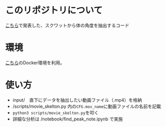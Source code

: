 # このリポジトリについて
[こちら](https://speakerdeck.com/cpptake/jia-kong-nokonpe-sukuwatutohuomupan-bie-konpenojie-fa)で発表した、スクワットから体の角度を抽出するコード  

# 環境
[こちら](https://speakerdeck.com/cpptake/jia-kong-nokonpe-sukuwatutohuomupan-bie-konpenojie-fa)のDocker環境を利用。

# 使い方
- input/　直下にデータを抽出したい動画ファイル（.mp4）を格納  
- /scripts/movie_skelton.py 内の`CFG.mov_name`に動画ファイルの名前を記載
- `python3 scripts/movie_skelton.py`を叩く
- 詳細な分析は /notebook/find_peak_note.ipynb で実施